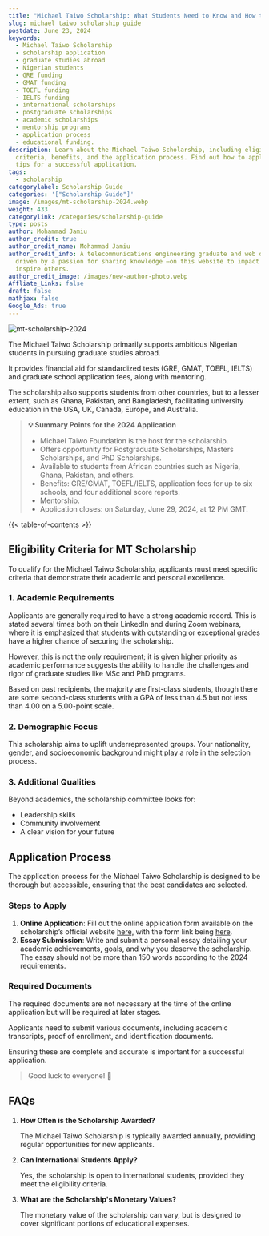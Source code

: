 ```yaml
---
title: "Michael Taiwo Scholarship: What Students Need to Know and How to Apply (2024)"
slug: michael taiwo scholarship guide
postdate: June 23, 2024
keywords:
  - Michael Taiwo Scholarship
  - scholarship application
  - graduate studies abroad
  - Nigerian students
  - GRE funding
  - GMAT funding
  - TOEFL funding
  - IELTS funding
  - international scholarships
  - postgraduate scholarships
  - academic scholarships
  - mentorship programs
  - application process
  - educational funding.
description: Learn about the Michael Taiwo Scholarship, including eligibility
  criteria, benefits, and the application process. Find out how to apply and get
  tips for a successful application.
tags:
  - scholarship
categorylabel: Scholarship Guide
categories: '["Scholarship Guide"]'
image: /images/mt-scholarship-2024.webp
weight: 433
categorylink: /categories/scholarship-guide
type: posts
author: Mohammad Jamiu
author_credit: true
author_credit_name: Mohammad Jamiu
author_credit_info: A telecommunications engineering graduate and web developer,
  driven by a passion for sharing knowledge —on this website to impact and
  inspire others.
author_credit_image: /images/new-author-photo.webp
Affliate_Links: false
draft: false
mathjax: false
Google_Ads: true
---
```

![mt-scholarship-2024](/images/mt-scholarship-2024.webp "mt-scholarship-2024")

The Michael Taiwo Scholarship primarily supports ambitious Nigerian students in pursuing graduate studies abroad. 

It provides financial aid for standardized tests (GRE, GMAT, TOEFL, IELTS) and graduate school application fees, along with mentoring. 

The scholarship also supports students from other countries, but to a lesser extent, such as Ghana, Pakistan, and Bangladesh, facilitating university education in the USA, UK, Canada, Europe, and Australia.

> **:bulb: Summary Points for the 2024 Application**
>
> * Michael Taiwo Foundation is the host for the scholarship.
> * Offers opportunity for Postgraduate Scholarships, Masters Scholarships, and PhD Scholarships.
> * Available to students from African countries such as Nigeria, Ghana, Pakistan, and others.
> * Benefits: GRE/GMAT, TOEFL/IELTS, application fees for up to six schools, and four additional score reports.
> * Mentorship.
> * Application closes: on Saturday, June 29, 2024, at 12 PM GMT.

{{< table-of-contents >}}

## **Eligibility Criteria for MT Scholarship**

To qualify for the Michael Taiwo Scholarship, applicants must meet specific criteria that demonstrate their academic and personal excellence.

### **1. Academic Requirements** 

Applicants are generally required to have a strong academic record. This is stated several times both on their LinkedIn and during Zoom webinars, where it is emphasized that students with outstanding or exceptional grades have a higher chance of securing the scholarship. 

However, this is not the only requirement; it is given higher priority as academic performance suggests the ability to handle the challenges and rigor of graduate studies like MSc and PhD programs. 

Based on past recipients, the majority are first-class students, though there are some second-class students with a GPA of less than 4.5 but not less than 4.00 on a 5.00-point scale.

### **2. Demographic Focus**

This scholarship aims to uplift underrepresented groups. Your nationality, gender, and socioeconomic background might play a role in the selection process.

### **3. Additional Qualities**

Beyond academics, the scholarship committee looks for:

* Leadership skills
* Community involvement
* A clear vision for your future

## **Application Process**

The application process for the Michael Taiwo Scholarship is designed to be thorough but accessible, ensuring that the best candidates are selected.

### **Steps to Apply**

1. **Online Application**: Fill out the online application form available on the scholarship’s official website [here,](https://www.mtscholarships.org) with the form link being [here](https://form.jotform.com/mtscholarships20/application-form-2024).
2. **Essay Submission**: Write and submit a personal essay detailing your academic achievements, goals, and why you deserve the scholarship. \
   The essay should not be more than 150 words according to the 2024 requirements.

### **Required Documents**

The required documents are not necessary at the time of the online application but will be required at later stages. 

Applicants need to submit various documents, including academic transcripts, proof of enrollment, and identification documents. 

Ensuring these are complete and accurate is important for a successful application.

> Good luck to everyone! :rocket:

## **FAQs**

1. **How Often is the Scholarship Awarded?**

   The Michael Taiwo Scholarship is typically awarded annually, providing regular opportunities for new applicants.
2. **Can International Students Apply?**

   Yes, the scholarship is open to international students, provided they meet the eligibility criteria.
3. **What are the Scholarship's Monetary Values?**

   The monetary value of the scholarship can vary, but is designed to cover significant portions of educational expenses.